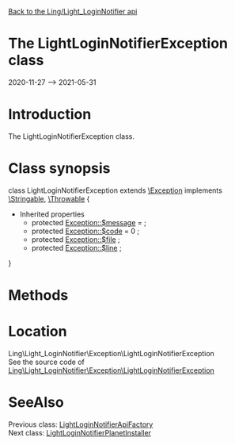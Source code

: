 [Back to the Ling/Light_LoginNotifier api](https://github.com/lingtalfi/Light_LoginNotifier/blob/master/doc/api/Ling/Light_LoginNotifier.md)



The LightLoginNotifierException class
================
2020-11-27 --> 2021-05-31






Introduction
============

The LightLoginNotifierException class.



Class synopsis
==============


class <span class="pl-k">LightLoginNotifierException</span> extends [\Exception](http://php.net/manual/en/class.exception.php) implements [\Stringable](https://wiki.php.net/rfc/stringable), [\Throwable](http://php.net/manual/en/class.throwable.php) {

- Inherited properties
    - protected  [Exception::$message](#property-message) =  ;
    - protected  [Exception::$code](#property-code) = 0 ;
    - protected  [Exception::$file](#property-file) ;
    - protected  [Exception::$line](#property-line) ;

}






Methods
==============






Location
=============
Ling\Light_LoginNotifier\Exception\LightLoginNotifierException<br>
See the source code of [Ling\Light_LoginNotifier\Exception\LightLoginNotifierException](https://github.com/lingtalfi/Light_LoginNotifier/blob/master/Exception/LightLoginNotifierException.php)



SeeAlso
==============
Previous class: [LightLoginNotifierApiFactory](https://github.com/lingtalfi/Light_LoginNotifier/blob/master/doc/api/Ling/Light_LoginNotifier/Api/Generated/LightLoginNotifierApiFactory.md)<br>Next class: [LightLoginNotifierPlanetInstaller](https://github.com/lingtalfi/Light_LoginNotifier/blob/master/doc/api/Ling/Light_LoginNotifier/Light_PlanetInstaller/LightLoginNotifierPlanetInstaller.md)<br>
